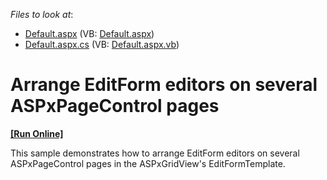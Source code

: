 <!-- default file list -->
*Files to look at*:

* [Default.aspx](./CS/WebSite/Default.aspx) (VB: [Default.aspx](./VB/WebSite/Default.aspx))
* [Default.aspx.cs](./CS/WebSite/Default.aspx.cs) (VB: [Default.aspx.vb](./VB/WebSite/Default.aspx.vb))
<!-- default file list end -->
# Arrange EditForm editors on several ASPxPageControl pages
<!-- run online -->
**[[Run Online]](https://codecentral.devexpress.com/e25/)**
<!-- run online end -->


<p>This sample demonstrates how to arrange EditForm editors on several ASPxPageControl pages in the ASPxGridView's EditFormTemplate.</p>

<br/>


